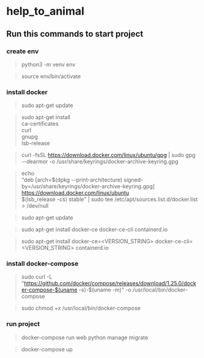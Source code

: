 # help_to_animal
## Run this commands to start project
### create env
> python3 -m venv env

> source env/bin/activate
### install docker 
> sudo apt-get update 

> sudo apt-get install \
    ca-certificates \
    curl \
    gnupg \
    lsb-release

> curl -fsSL https://download.docker.com/linux/ubuntu/gpg | sudo gpg --dearmor -o /usr/share/keyrings/docker-archive-keyring.gpg

>  echo \
  "deb [arch=$(dpkg --print-architecture) signed-by=/usr/share/keyrings/docker-archive-keyring.gpg] https://download.docker.com/linux/ubuntu \
  $(lsb_release -cs) stable" | sudo tee /etc/apt/sources.list.d/docker.list > /dev/null

> sudo apt-get update

> sudo apt-get install docker-ce docker-ce-cli containerd.io

> sudo apt-get install docker-ce=<VERSION_STRING> docker-ce-cli=<VERSION_STRING> containerd.io

### install docker-compose
> sudo curl -L "https://github.com/docker/compose/releases/download/1.25.0/docker-compose-$(uname -s)-$(uname -m)" -o /usr/local/bin/docker-compose

> sudo chmod +x /usr/local/bin/docker-compose

### run project
>docker-compose run web python manage migrate

>docker-compose up

